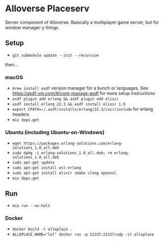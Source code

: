 # Alloverse Placeserv

Server component of Alloverse. Basically a multiplayer game server, but for window manager-y
things.

## Setup 

* `git submodule update --init --recursive`

then...

### macOS
* `brew install asdf` version manager for a bunch or languages. See https://asdf-vm.com/#/core-manage-asdf for more setup instructions
* `asdf plugin add erlang && asdf plugin add elixir`
* `asdf install erlang 22.3 && asdf install elixir 1.9`
* `export CPATH=~/.asdf/installs/erlang/22.3//usr/include` for erlang headers
* `mix deps.get`

### Ubuntu (including Ubuntu-on-Windows)

* `wget https://packages.erlang-solutions.com/erlang-solutions_1.0_all.deb `
* `sudo dpkg -i erlang-solutions_1.0_all.deb; rm erlang-solutions_1.0_all.deb`
* `sudo apt-get update`
* `sudo apt-get install esl-erlang`
* `sudo apt-get install elixir cmake clang openssl`
* `mix deps.get`

## Run

* `mix run --no-halt`

### Docker

* `docker build -t alloplace .`
* `ALLOPLACE_NAME="lol" docker run -p 21337:21337/udp -it alloplace`
